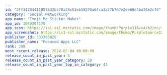 ```yaml
---
id: "2ff34284411057532bc78a28c51eb59270a6fca3a77b707e2ee69d4ba78e2cf4"
category: "Social Networking"
app_name: "Emoji Me Sticker Maker"
app_id: 1040207175
app_icon: https://is1-ssl.mzstatic.com/image/thumb/Purple116/v4/b2/ec/fe/b2ecfef3-e0ca-5c45-0b96-8bd5acb2711d/AppIcon-0-0-1x_U007emarketing-0-7-0-85-220.png/1024x1024bb.png
app_screenshot: https://is1-ssl.mzstatic.com/image/thumb/PurpleSource122/v4/9e/64/5e/9e645e3f-e7b6-156f-0159-e5741a4a9b3d/def26677-5f26-4ac0-a50c-27f48ce027d5_iPhoneX-makeYourEmoji.png/1242x2688bb.png
publisher_id: 333385028
publisher_name: "Focused Apps LLC"
rank: 380
most_recent_release: 2024-02-04 00:00:00
release_count_in_past_year: 4
release_count_in_past_year_category: 20
release_count_in_past_year_top_in_category: 43
---
```

